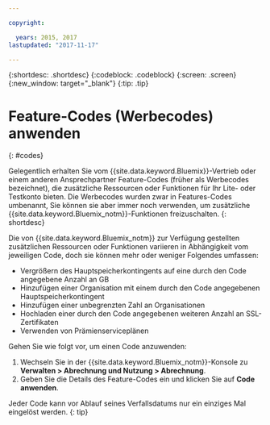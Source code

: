 ```yaml
---

copyright:

  years: 2015, 2017
lastupdated: "2017-11-17"

---
```


{:shortdesc: .shortdesc}
{:codeblock: .codeblock}
{:screen: .screen}
{:new_window: target="_blank"}
{:tip: .tip}

# Feature-Codes (Werbecodes) anwenden
{: #codes}

Gelegentlich erhalten Sie vom {{site.data.keyword.Bluemix}}-Vertrieb oder einem anderen Ansprechpartner Feature-Codes (früher als Werbecodes bezeichnet), die zusätzliche Ressourcen oder Funktionen für Ihr Lite- oder Testkonto bieten. Die Werbecodes wurden zwar in Features-Codes umbenannt, Sie können sie aber immer noch verwenden, um zusätzliche {{site.data.keyword.Bluemix_notm}}-Funktionen freizuschalten.
{: shortdesc}

Die von {{site.data.keyword.Bluemix_notm}} zur Verfügung gestellten zusätzlichen Ressourcen oder Funktionen variieren in Abhängigkeit vom jeweiligen Code, doch sie können mehr oder weniger Folgendes umfassen:

  * Vergrößern des Hauptspeicherkontingents auf eine durch den Code angegebene Anzahl an GB
  * Hinzufügen einer Organisation mit einem durch den Code angegebenen Hauptspeicherkontingent
  * Hinzufügen einer unbegrenzten Zahl an Organisationen
  * Hochladen einer durch den Code angegebenen weiteren Anzahl an SSL-Zertifikaten
  * Verwenden von Prämienserviceplänen

Gehen Sie wie folgt vor, um einen Code anzuwenden:

1. Wechseln Sie in der {{site.data.keyword.Bluemix_notm}}-Konsole zu **Verwalten > Abrechnung und Nutzung > Abrechnung**.
2. Geben Sie die Details des Feature-Codes ein und klicken Sie auf **Code anwenden**.

Jeder Code kann vor Ablauf seines Verfallsdatums nur ein einziges Mal eingelöst werden.
{: tip}
